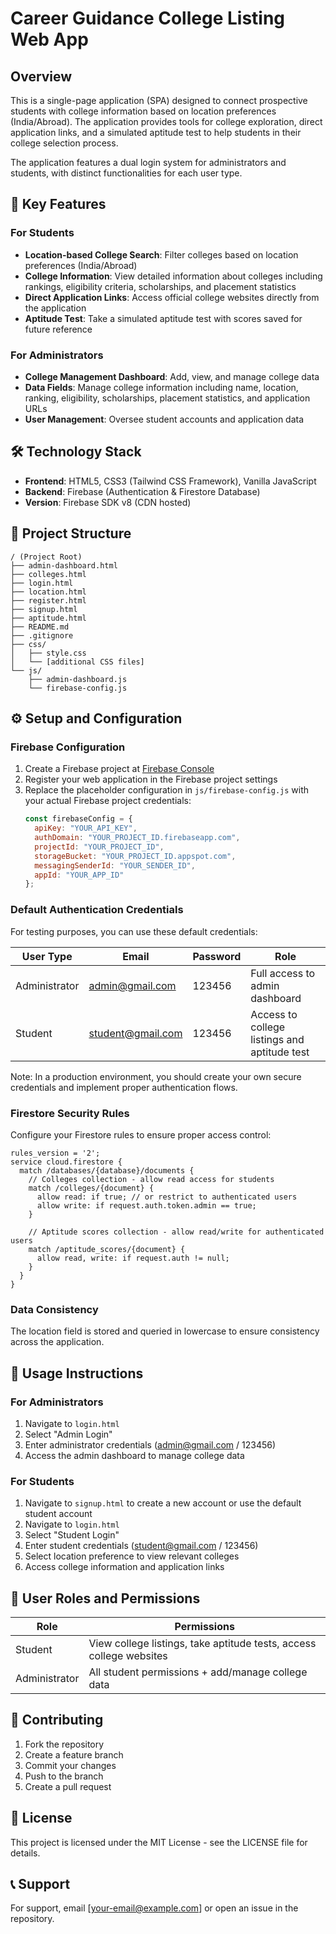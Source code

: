 # Career Guidance College Listing Web App

## Overview
This is a single-page application (SPA) designed to connect prospective students with college information based on location preferences (India/Abroad). The application provides tools for college exploration, direct application links, and a simulated aptitude test to help students in their college selection process.

The application features a dual login system for administrators and students, with distinct functionalities for each user type.

## 🚀 Key Features

### For Students
- **Location-based College Search**: Filter colleges based on location preferences (India/Abroad)
- **College Information**: View detailed information about colleges including rankings, eligibility criteria, scholarships, and placement statistics
- **Direct Application Links**: Access official college websites directly from the application
- **Aptitude Test**: Take a simulated aptitude test with scores saved for future reference

### For Administrators
- **College Management Dashboard**: Add, view, and manage college data
- **Data Fields**: Manage college information including name, location, ranking, eligibility, scholarships, placement statistics, and application URLs
- **User Management**: Oversee student accounts and application data

## 🛠️ Technology Stack
- **Frontend**: HTML5, CSS3 (Tailwind CSS Framework), Vanilla JavaScript
- **Backend**: Firebase (Authentication & Firestore Database)
- **Version**: Firebase SDK v8 (CDN hosted)

## 📁 Project Structure
```
/ (Project Root)
├── admin-dashboard.html
├── colleges.html
├── login.html
├── location.html
├── register.html
├── signup.html
├── aptitude.html
├── README.md
├── .gitignore
├── css/
│   ├── style.css
│   └── [additional CSS files]
└── js/
    ├── admin-dashboard.js
    └── firebase-config.js
```

## ⚙️ Setup and Configuration

### Firebase Configuration
1. Create a Firebase project at [Firebase Console](https://console.firebase.google.com/)
2. Register your web application in the Firebase project settings
3. Replace the placeholder configuration in `js/firebase-config.js` with your actual Firebase project credentials:
   ```javascript
   const firebaseConfig = {
     apiKey: "YOUR_API_KEY",
     authDomain: "YOUR_PROJECT_ID.firebaseapp.com",
     projectId: "YOUR_PROJECT_ID",
     storageBucket: "YOUR_PROJECT_ID.appspot.com",
     messagingSenderId: "YOUR_SENDER_ID",
     appId: "YOUR_APP_ID"
   };
   ```

### Default Authentication Credentials
For testing purposes, you can use these default credentials:

| User Type | Email | Password | Role |
|-----------|-------|----------|------|
| Administrator | admin@gmail.com | 123456 | Full access to admin dashboard |
| Student | student@gmail.com | 123456 | Access to college listings and aptitude test |

Note: In a production environment, you should create your own secure credentials and implement proper authentication flows.

### Firestore Security Rules
Configure your Firestore rules to ensure proper access control:
```
rules_version = '2';
service cloud.firestore {
  match /databases/{database}/documents {
    // Colleges collection - allow read access for students
    match /colleges/{document} {
      allow read: if true; // or restrict to authenticated users
      allow write: if request.auth.token.admin == true;
    }
    
    // Aptitude scores collection - allow read/write for authenticated users
    match /aptitude_scores/{document} {
      allow read, write: if request.auth != null;
    }
  }
}
```

### Data Consistency
The location field is stored and queried in lowercase to ensure consistency across the application.

## 📝 Usage Instructions

### For Administrators
1. Navigate to `login.html`
2. Select "Admin Login"
3. Enter administrator credentials (admin@gmail.com / 123456)
4. Access the admin dashboard to manage college data

### For Students
1. Navigate to `signup.html` to create a new account or use the default student account
2. Navigate to `login.html` 
3. Select "Student Login"
4. Enter student credentials (student@gmail.com / 123456)
5. Select location preference to view relevant colleges
6. Access college information and application links

## 🔐 User Roles and Permissions

| Role | Permissions |
|------|-------------|
| Student | View college listings, take aptitude tests, access college websites |
| Administrator | All student permissions + add/manage college data |

## 🤝 Contributing
1. Fork the repository
2. Create a feature branch
3. Commit your changes
4. Push to the branch
5. Create a pull request

## 📄 License
This project is licensed under the MIT License - see the LICENSE file for details.

## 📞 Support
For support, email [your-email@example.com] or open an issue in the repository.
